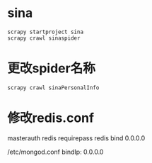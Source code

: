 # sina

```
scrapy startproject sina
scrapy crawl sinaspider
```

# 更改spider名称

```
scrapy crawl sinaPersonalInfo
```

# 修改redis.conf

masterauth redis
requirepass redis
bind 0.0.0.0

/etc/mongod.conf
bindIp: 0.0.0.0
